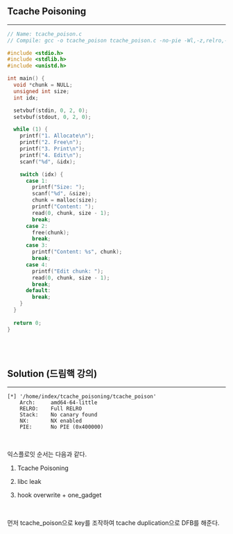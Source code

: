 ## Tcache Poisoning
---

```c
// Name: tcache_poison.c
// Compile: gcc -o tcache_poison tcache_poison.c -no-pie -Wl,-z,relro,-z,now

#include <stdio.h>
#include <stdlib.h>
#include <unistd.h>

int main() {
  void *chunk = NULL;
  unsigned int size;
  int idx;

  setvbuf(stdin, 0, 2, 0);
  setvbuf(stdout, 0, 2, 0);

  while (1) {
    printf("1. Allocate\n");
    printf("2. Free\n");
    printf("3. Print\n");
    printf("4. Edit\n");
    scanf("%d", &idx);

    switch (idx) {
      case 1:
        printf("Size: ");
        scanf("%d", &size);
        chunk = malloc(size);
        printf("Content: ");
        read(0, chunk, size - 1);
        break;
      case 2:
        free(chunk);
        break;
      case 3:
        printf("Content: %s", chunk);
        break;
      case 4:
        printf("Edit chunk: ");
        read(0, chunk, size - 1);
        break;
      default:
        break;
    }
  }
  
  return 0;
}
```

<br><br>

## Solution (드림핵 강의)
---

```shell
[*] '/home/index/tcache_poisoning/tcache_poison'
    Arch:     amd64-64-little
    RELRO:    Full RELRO
    Stack:    No canary found
    NX:       NX enabled
    PIE:      No PIE (0x400000)
```

<br>

익스플로잇 순서는 다음과 같다.

1. Tcache Poisoning

2. libc leak

3. hook overwrite + one_gadget

<br>

먼저 tcache_poison으로 key를 조작하여 tcache duplication으로 DFB를 해준다.

<br>

```python

```

<br>






